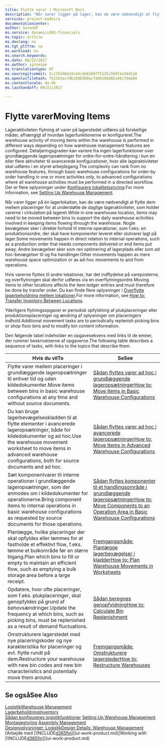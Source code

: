 ```yaml
---
title: Flytte varer | Microsoft Docs
description: "Når varer ligger på lager, kan de være nødvendigt at flytte dem mellem placeringer for at understøtte de daglige lageraktiviteter, som holder varerne i cirkulation på lageret. Nogle bevægelser sker i direkte forhold til interne operationer, som f.eks. en produktionsordre, der skal have komponenter leveret eller slutvarer lagt på lager. Andre bevægelser sker som ren optimering af lagerplads eller som ad hoc-bevægelser til og fra handlinger."
services: project-madeira
documentationcenter: 
author: SorenGP
ms.service: dynamics365-financials
ms.topic: article
ms.devlang: na
ms.tgt_pltfrm: na
ms.workload: na
ms.search.keywords: 
ms.date: 08/22/2017
ms.author: sgroespe
ms.translationtype: HT
ms.sourcegitcommit: 2c13559bb3dc44cdb61697f5135c5b931e34d2a8
ms.openlocfilehash: f52353ec74b10983b0acfd04169d6b146c70eb84
ms.contentlocale: da-dk
ms.lasthandoff: 09/22/2017

---
```

# <a name="moving-items"></a><span data-ttu-id="f46e4-105">Flytte varer</span><span class="sxs-lookup"><span data-stu-id="f46e4-105">Moving Items</span></span>
<span data-ttu-id="f46e4-106">Lageraktiviteten flytning af varer på lagerstedet udføres på forskellige måder, afhængigt af hvordan lagerfunktionerne er konfigureret.</span><span class="sxs-lookup"><span data-stu-id="f46e4-106">The warehouse activity of moving items within the warehouse is performed in different ways depending on how warehouse management features are configured.</span></span> <span data-ttu-id="f46e4-107">Detaljeringsgraden kan variere fra ingen lagerfunktioner over grundlæggende lageropsætninger for ordre-for-ordre-håndtering i kun en eller flere aktiviteter til avancerede konfigurationer, hvor alle lageraktiviteter skal udføres i en styret arbejdsgang.</span><span class="sxs-lookup"><span data-stu-id="f46e4-107">The complexity can rank from no warehouse features, through basic warehouse configurations for order-by order handling in one or more activities only, to advanced configurations where all warehouse activities must be performed in a directed workflow.</span></span> <span data-ttu-id="f46e4-108">Der er flere oplysninger under [Konfigurere lokalitetsstyring](warehouse-setup-warehouse.md).</span><span class="sxs-lookup"><span data-stu-id="f46e4-108">For more information, see [Setting Up Warehouse Management](warehouse-setup-warehouse.md).</span></span>

<span data-ttu-id="f46e4-109">Når varer ligger på én lagerlokation, kan de være nødvendigt at flytte dem mellem placeringer for at understøtte de daglige lageraktiviteter, som holder varerne i cirkulation på lageret.</span><span class="sxs-lookup"><span data-stu-id="f46e4-109">While in one warehouse location, items may need to be moved between bins to support the daily warehouse activities involved in keeping items flowing through the warehouse.</span></span> <span data-ttu-id="f46e4-110">Nogle bevægelser sker i direkte forhold til interne operationer, som f.eks. en produktionsordre, der skal have komponenter leveret eller slutvarer lagt på lager.</span><span class="sxs-lookup"><span data-stu-id="f46e4-110">Some movements happen in direct relation to internal operations, such as a production order that needs components delivered or end items put away.</span></span> <span data-ttu-id="f46e4-111">Andre bevægelser sker som ren optimering af lagerplads eller som ad hoc-bevægelser til og fra handlinger.</span><span class="sxs-lookup"><span data-stu-id="f46e4-111">Other movements happen as mere warehouse space optimization or as ad-hoc movements to and from operations.</span></span>

<span data-ttu-id="f46e4-112">Hvis varerne flyttes til andre lokationer, har det indflydelse på vareposterne, og overflytningen skal derfor udføres via en overflytningsordre.</span><span class="sxs-lookup"><span data-stu-id="f46e4-112">Moving items to other locations affects the item ledger entries and must therefore be done by transfer order.</span></span> <span data-ttu-id="f46e4-113">Du kan finde flere oplysninger i [Overflytte lagerbeholdning mellem lokationer](inventory-how-transfer-between-locations.md).</span><span class="sxs-lookup"><span data-stu-id="f46e4-113">For more information, see [How to: Transfer Inventory Between Locations](inventory-how-transfer-between-locations.md).</span></span>  

<span data-ttu-id="f46e4-114">Yderligere flytningsopgaver er periodisk opfyldning af plukplaceringer eller produktionsplaceringer og ændring af oplysninger om placeringers indhold.</span><span class="sxs-lookup"><span data-stu-id="f46e4-114">Additional movement tasks are to periodically replenish picking bins or shop floor bins and to modify bin content information.</span></span>  

 <span data-ttu-id="f46e4-115">Den følgende tabel indeholder en opgavesekvens med links til de emner, der rummer beskrivelserne af opgaverne.</span><span class="sxs-lookup"><span data-stu-id="f46e4-115">The following table describes a sequence of tasks, with links to the topics that describe them.</span></span>   

|<span data-ttu-id="f46e4-116">**Hvis du vil**</span><span class="sxs-lookup"><span data-stu-id="f46e4-116">**To**</span></span>|<span data-ttu-id="f46e4-117">**Se**</span><span class="sxs-lookup"><span data-stu-id="f46e4-117">**See**</span></span>|  
|------------|-------------|  
|<span data-ttu-id="f46e4-118">Flytte varer mellem placeringer i grundlæggende lageropsætninger til enhver tid og uden kildedokumenter.</span><span class="sxs-lookup"><span data-stu-id="f46e4-118">Move items between bins in basic warehouse configurations at any time and without source documents.</span></span>|[<span data-ttu-id="f46e4-119">Sådan flyttes varer ad hoc i grundlæggende lageropsætninger</span><span class="sxs-lookup"><span data-stu-id="f46e4-119">How to: Move Items in Basic Warehouse Configurations</span></span>](warehouse-how-to-move-items-ad-hoc-in-basic-warehousing.md)|
|<span data-ttu-id="f46e4-120">Du kan bruge lagerbevægelseskladden til at flytte elementer i avancerede lageropsætninger, både for kildedokumenter og ad hoc.</span><span class="sxs-lookup"><span data-stu-id="f46e4-120">Use the warehouse movement worksheet to move items in advanced warehouse configurations, both for source documents and ad hoc.</span></span>|[<span data-ttu-id="f46e4-121">Sådan flyttes varer ad hoc i avancerede lageropsætninger</span><span class="sxs-lookup"><span data-stu-id="f46e4-121">How to: Move Items in Advanced Warehouse Configurations</span></span>](warehouse-how-to-move-items-in-advanced-warehousing.md)|  
|<span data-ttu-id="f46e4-122">Sæt komponentvarer til interne operationer i grundlæggende lageropsætninger, som der anmodes om i kildedokumenter for operationerne.</span><span class="sxs-lookup"><span data-stu-id="f46e4-122">Bring component items to internal operations in basic warehouse configurations as requested by source documents for those operations.</span></span>|[<span data-ttu-id="f46e4-123">Sådan flyttes komponenter til et handlingsområde i grundlæggende lageropsætninger</span><span class="sxs-lookup"><span data-stu-id="f46e4-123">How to: Move Components to an Operation Area in Basic Warehouse Configurations</span></span>](warehouse-how-to-move-components-to-an-operation-area-in-basic-warehousing.md)|
|<span data-ttu-id="f46e4-124">Planlægge, hvilke placeringer der skal opfyldes eller tømmes for at fastholde et effektivt flow, f.eks. tømme et bulkområde før en større tilgang.</span><span class="sxs-lookup"><span data-stu-id="f46e4-124">Plan which bins to fill or empty to maintain an efficient flow, such as emptying a bulk storage area before a large receipt.</span></span>|[<span data-ttu-id="f46e4-125">Fremgangsmåde: Planlægge lagerbevægelser i kladder</span><span class="sxs-lookup"><span data-stu-id="f46e4-125">How to: Plan Warehouse Movements in Worksheets</span></span>](warehouse-how-to-plan-warehouse-movements-in-worksheets.md)|
|<span data-ttu-id="f46e4-126">Opdatere, hvor ofte placeringer, som f.eks. plukplaceringer, skal genopfyldes på grund af behovsændringer.</span><span class="sxs-lookup"><span data-stu-id="f46e4-126">Update the frequency at which bins, such as picking bins, must be replenished as a result of demand fluctuations.</span></span>|[<span data-ttu-id="f46e4-127">Sådan beregnes genopfyldning</span><span class="sxs-lookup"><span data-stu-id="f46e4-127">How to: Calculate Bin Replenishment</span></span>](warehouse-how-to-calculate-bin-replenishment.md)|
|<span data-ttu-id="f46e4-128">Omstrukturere lagerstedet med nye placeringskoder og nye karakteristika for placeringer og evt. flytte rundt på dem.</span><span class="sxs-lookup"><span data-stu-id="f46e4-128">Restructure your warehouse with new bin codes and new bin characteristics and potentially move them around.</span></span>|[<span data-ttu-id="f46e4-129">Fremgangsmåde: Omstrukturere lagersteder</span><span class="sxs-lookup"><span data-stu-id="f46e4-129">How to: Restructure Warehouses</span></span>](warehouse-how-to-restructure-warehouses.md)|  

## <a name="see-also"></a><span data-ttu-id="f46e4-130">Se også</span><span class="sxs-lookup"><span data-stu-id="f46e4-130">See Also</span></span>  
[<span data-ttu-id="f46e4-131">Logistik</span><span class="sxs-lookup"><span data-stu-id="f46e4-131">Warehouse Management</span></span>](warehouse-manage-warehouse.md)  
[<span data-ttu-id="f46e4-132">Lagerbeholdning</span><span class="sxs-lookup"><span data-stu-id="f46e4-132">Inventory</span></span>](inventory-manage-inventory.md)  
<span data-ttu-id="f46e4-133">[Sådan konfigureres logistikfunktioner](warehouse-setup-warehouse.md)   </span><span class="sxs-lookup"><span data-stu-id="f46e4-133">[Setting Up Warehouse Management](warehouse-setup-warehouse.md)   </span></span>  
<span data-ttu-id="f46e4-134">[Montagestyring](assembly-assemble-items.md)  </span><span class="sxs-lookup"><span data-stu-id="f46e4-134">[Assembly Management](assembly-assemble-items.md)  </span></span>  
[<span data-ttu-id="f46e4-135">Designoplysninger: Logistik</span><span class="sxs-lookup"><span data-stu-id="f46e4-135">Design Details: Warehouse Management</span></span>](design-details-warehouse-management.md)  
<span data-ttu-id="f46e4-136">[Arbejde med [!INCLUDE[d365fin](includes/d365fin_md.md)]](ui-work-product.md)</span><span class="sxs-lookup"><span data-stu-id="f46e4-136">[Working with [!INCLUDE[d365fin](includes/d365fin_md.md)]](ui-work-product.md)</span></span>

